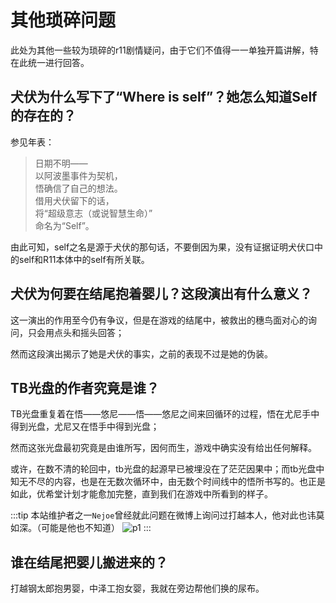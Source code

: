 # 其他琐碎问题

此处为其他一些较为琐碎的r11剧情疑问，由于它们不值得一一单独开篇讲解，特在此统一进行回答。

## 犬伏为什么写下了“Where is self”？她怎么知道Self的存在的？

参见年表：

> 日期不明――  
> 以阿波墨事件为契机，  
> 悟确信了自己的想法。  
> 借用犬伏留下的话，  
> 将“超级意志（或说智慧生命）”  
> 命名为“Self”。

由此可知，self之名是源于犬伏的那句话，不要倒因为果，没有证据证明犬伏口中的self和R11本体中的self有所关联。

## 犬伏为何要在结尾抱着婴儿？这段演出有什么意义？

这一演出的作用至今仍有争议，但是在游戏的结尾中，被救出的穗鸟面对心的询问，只会用点头和摇头回答；

然而这段演出揭示了她是犬伏的事实，之前的表现不过是她的伪装。

## TB光盘的作者究竟是谁？

TB光盘重复着在悟——悠尼——悟——悠尼之间来回循环的过程，悟在尤尼手中得到光盘，尤尼又在悟手中得到光盘；

然而这张光盘最初究竟是由谁所写，因何而生，游戏中确实没有给出任何解释。

或许，在数不清的轮回中，tb光盘的起源早已被埋没在了茫茫因果中；而tb光盘中知无不尽的内容，也是在无数次循环中，由无数个时间线中的悟所书写的。也正是如此，优希堂计划才能愈加完整，直到我们在游戏中所看到的样子。

:::tip
本站维护者之一`Nejoe`曾经就此问题在微博上询问过打越本人，他对此也讳莫如深。（可能是他也不知道）
![p1](/images/FineUchi.png)
:::

## 谁在结尾把婴儿搬进来的？

打越钢太郎抱男婴，中泽工抱女婴，我就在旁边帮他们换的尿布。
